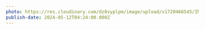 ```yaml
---
photo: https://res.cloudinary.com/dz8vyplpm/image/upload/v1720466545/IMG_9810_cqdw8f.jpg
publish-date: 2024-05-12T04:24:00.000Z
---
```


